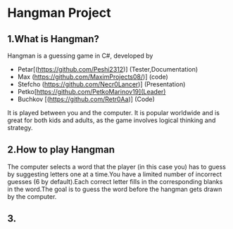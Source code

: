 # Hangman Project
## 1.What is Hangman?
Hangman is a guessing game in C#, developed by 
* Petar[(https://github.com/Peshi2312)] (Tester,Documentation)
* Max (https://github.com/MaximProjects08/)] (code)
* Stefcho (https://github.com/Necr0Lancer)] (Presentation)
* Petko[https://github.com/PetkoMarinov19](Leader)
* Buchkov [(https://github.com/Retr0Aa)] (Code) 

It is played between you and the computer. It is popular worldwide and is great for both kids and adults, as the game involves logical thinking and strategy.
## 2.How to play Hangman
The computer selects a word that the player (in this case you) has to guess by suggesting letters one at a time.You have a limited number of incorrect guesses (6 by default).Each correct letter fills in the corresponding blanks in the word.The goal is to guess the word before the hangman gets drawn by the computer.
## 3.


